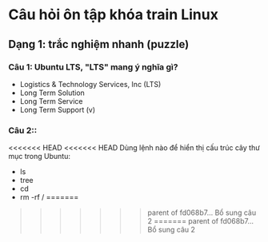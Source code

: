 # Câu hỏi ôn tập khóa train Linux

## Dạng 1: trắc nghiệm nhanh (puzzle)

### __Câu 1:__ Ubuntu LTS, "LTS" mang ý nghĩa gì?

+ Logistics & Technology Services, Inc (LTS)
+ Long Term Solution
+ Long Term Service
+ Long Term Support (v)

### __Câu 2:__: 
<<<<<<< HEAD
<<<<<<< HEAD
Dùng lệnh nào để hiển thị cấu trúc cây thư mục trong Ubuntu:
+ ls
+ tree
+ cd
+ rm -rf /
=======
>>>>>>> parent of fd068b7... Bổ sung câu 2
=======
>>>>>>> parent of fd068b7... Bổ sung câu 2
